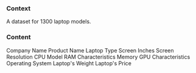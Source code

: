 ### Context

A dataset for 1300 laptop models.

### Content

Company Name
Product Name
Laptop Type
Screen Inches
Screen Resolution
CPU Model
RAM Characteristics
Memory
GPU Characteristics
Operating System
Laptop's Weight
Laptop's Price
